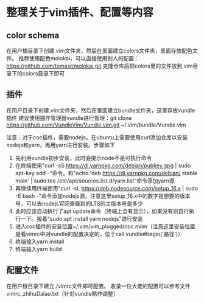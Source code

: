 # 整理关于vim插件、配置等内容

## color schema

在用户根目录下创建.vim文件夹，然后在里面建立colors文件夹，里面存放配色文件。
推荐使用配色molokai，可以直接使用别人的配置：https://github.com/tomasr/molokai.git
克隆仓库后把colors里的文件放到.vim目录下的colors目录下即可

## 插件

在用户目录下创建.vim文件夹，然后在里面建立bundle文件夹，这里存放vundle插件
建议使用插件管理器vundle进行管理：git clone https://github.com/VundleVim/Vundle.vim.git ~/.vim/bundle/Vundle.vim

注意：对于coc插件，需要nodejs，在ubuntu上需要使用curl添加仓库以安装nodejs和yarn，再用yarn进行安装。步骤如下

1. 先利用vundle初步安装，此时会提示node不是可执行命令
2. 在终端使用"curl -sS https://dl.yarnpkg.com/debian/pubkey.gpg | sudo apt-key add -"命令，和"echo 'deb https://dl.yarnpkg.com/debian/ stable main' | sudo tee /etc/apt/sources.list.d/yarn.list"命令添加yarn源
3. 再继续用终端使用"curl -sL https://deb.nodesource.com/setup_16.x | sudo -E bash -"命令添加nodejs源，注意这里setup_16.x中的数字是想要的版本号，可以去nodejs官网查最新的LTS的主版本号是多少
4. 此时应该自动执行了apt update命令（终端上会有显示），如果没有则自行执行一下。接着"sudo apt install yarn nodejs"进行安装
5. 进入coc插件的安装位置~/.vim/vim_plugged/coc.nvim（注意这里安装位置是看vimrc中对vundle的配置决定的，位于call vundle#begin('路径')）
6. 终端输入yarn install
7. 终端输入yarn build

## 配置文件

在用户根目录下建立./vimrc文件即可配置。
收录一位大佬的配置可以参考文件vimrc_zhihuDalao.txt（针对vundle略作调整）
